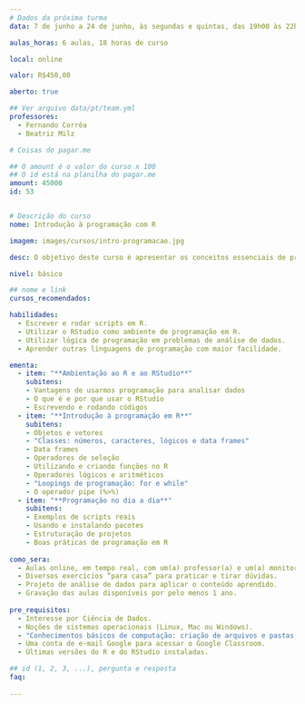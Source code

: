 ```yaml
---
# Dados da próxima turma
data: 7 de junho a 24 de junho, às segundas e quintas, das 19h00 às 22h00

aulas_horas: 6 aulas, 18 horas de curso

local: online

valor: R$450,00

aberto: true

## Ver arquivo data/pt/team.yml
professores:
  - Fernando Corrêa
  - Beatriz Milz

# Coisas do pagar.me

## O amount é o valor do curso x 100
## O id está na planilha do pagar.me
amount: 45000
id: 53


# Descrição do curso
nome: Introdução à programação com R

imagem: images/cursos/intro-programacao.jpg

desc: O objetivo deste curso é apresentar os conceitos essenciais de programação, utilizando o R como base. Vamos te guiar pelos fundamentos da linguagem, solidificando seus conhecimentos prévios ou te introduzindo ao mundo da programação voltada à análise de dados. Para motivar ainda mais, vamos mostrar como a programação pode te ajudar em muitas tarefas cotidianas de análise de dados.

nivel: básico

## nome e link
cursos_recomendados:

habilidades:
  - Escrever e rodar scripts em R.
  - Utilizar o RStudio como ambiente de programação em R.
  - Utilizar lógica de programação em problemas de análise de dados.
  - Aprender outras linguagens de programação com maior facilidade.

ementa: 
  - item: "**Ambientação ao R e ao RStudio**"
    subitens: 
    - Vantagens de usarmos programação para analisar dados
    - O que é e por que usar o RStudio
    - Escrevendo e rodando códigos
  - item: "**Introdução à programação em R**"
    subitens: 
    - Objetos e vetores
    - "Classes: números, caracteres, lógicos e data frames"
    - Data frames
    - Operadores de seleção
    - Utilizando e criando funções no R
    - Operadores lógicos e aritméticos
    - "Loopings de programação: for e while"
    - O operador pipe (%>%)
  - item: "**Programação no dia a dia**"
    subitens:
    - Exemplos de scripts reais
    - Usando e instalando pacotes
    - Estruturação de projetos
    - Boas práticas de programação em R
    
como_sera: 
  - Aulas online, em tempo real, com um(a) professor(a) e um(a) monitor(a).
  - Diversos exercícios “para casa” para praticar e tirar dúvidas.
  - Projeto de análise de dados para aplicar o conteúdo aprendido.
  - Gravação das aulas disponíveis por pelo menos 1 ano.
  
pre_requisitos: 
  - Interesse por Ciência de Dados.
  - Noções de sistemas operacionais (Linux, Mac ou Windows).
  - "Conhecimentos básicos de computação: criação de arquivos e pastas, instalação de programas, navegação na internet."
  - Uma conta de e-mail Google para acessar o Google Classroom.
  - Últimas versões do R e do RStudio instaladas.

## id (1, 2, 3, ...), pergunta e resposta
faq:
  
---
```


